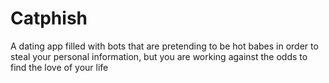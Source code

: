 # Catphish
A dating app filled with bots that are pretending to be hot babes in order to steal your personal information, but you are working against the odds to find the love of your life